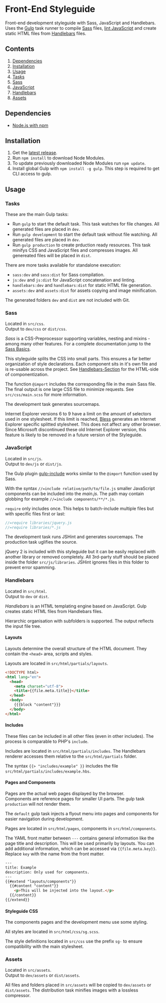 # Front-End Styleguide
Front-end development styleguide with Sass, JavaScript and Handlebars.
Uses the [Gulp](http://gulpjs.com/) task runner to compile [Sass](http://sass-lang.com/) files, [lint JavaScript](http://jshint.com/) and create static HTML files from [Handlebars](http://handlebarsjs.com/) files.


## Contents
1. [Dependencies](#dependencies)
2. [Installation](#installation)
3. [Usage](#usage)
  1. [Tasks](#tasks)
  2. [Sass](#sass)
  3. [JavaScript](#javascript)
  4. [Handlebars](#handlebars)
  5. [Assets](#assets)


## Dependencies
* [Node.js with npm](https://nodejs.org/)


## Installation
1. Get the [latest release](https://github.com/MVSde/styleguide/releases/latest).
2. Run `npm install` to download Node Modules.
3. To update previously downloaded Node Modules run `npm update`.
4. Install global Gulp with `npm install -g gulp`. This step is required to get CLI access to gulp.


## Usage

### Tasks
These are the main Gulp tasks:
* Run `gulp` to start the default task. This task watches for file changes. All generated files are placed in `dev`.
* Run `gulp development` to start the default task without file watching. All generated files are placed in `dev`.
* Run `gulp production` to create prduction ready resources. This task minifys CSS and JavaScript files and compresses images. All genereated files will be placed in `dist`.

There are more tasks available for standalone execution:
* `sass:dev` and `sass:dist` for Sass compilation.
* `js:dev` and `js:dist` for JavaScript concatenation and linting.
* `handlebars:dev` and `handlebars:dist` for static HTML file generation.
* `assets:dev` and `assets:dist` for assets copying and image minification.

The generated folders `dev` and `dist` are not included with Git.


### Sass
Located in `src/css`.<br>
Output to `dev/css` or `dist/css`.

*Sass* is a CSS-Preprocessor supporting variables, nesting and mixins - among many other features.
For a complete documentation jump to the [Sass Basics](http://sass-lang.com/guide).

This styleguide splits the CSS into small parts. This ensures a far better organization of style declarations. Each component sits in it's own file and is re-usable across the project. See [Handlebars-Section](#handlebars) for the HTML-side of componentization.

The function `@import` includes the corresponding file in the main Sass file. The final output is one large CSS file to minimize requests. See `src/css/main.scss` for more information.

The development task generates sourcemaps.

Internet Explorer versions 6 to 9 have a limit on the amount of selectors used in one stylesheet. If this limit is reached, [Bless](http://blesscss.com/) generates an Internet Explorer specific splitted stylesheet. This does not affect any other browser. Since Microsoft discontinued these old Internet Explorer version, this feature is likely to be removed in a future version of the Styleguide.


### JavaScript
Located in `src/js`.<br>
Output to `dev/js` or `dist/js`.

The Gulp plugin [gulp-include](https://github.com/wiledal/gulp-include) works similar to the `@import` function used by Sass.

With the syntax `//=include relative/path/to/file.js` smaller JavaScript components can be included into the *main.js*. The path may contain globbing for example `//=include components/**/*.js`.

`require` only includes once. This helps to batch-include multiple files but with specific files first or last:

```js
//=require libraries/jquery.js
//=require libraries/*.js
```

The development task runs JSHint and generates sourcemaps.
The production task uglifies the source.

jQuery 2 is included with this styleguide but it can be easily replaced with another library or removed completely. All 3rd-party stuff should be placed inside the folder `src/js/libraries`. JSHint ignores files in this folder to prevent error spamming.


### Handlebars
Located in `src/html`.<br>
Output to `dev` or `dist`.

*Handlebars* is an HTML templating engine based on JavaScript. Gulp creates static HTML files from Handlebars files.

Hierarchic organisation with subfolders is supported. The output reflects the input file tree.

#### Layouts
Layouts determine the overall structure of the HTML document. They contain the `<head>` area, scripts and styles.

Layouts are located in `src/html/partials/layouts`.

```html
<!DOCTYPE html>
<html lang="en">
  <head>
    <meta charset="utf-8">
    <title>{{file.meta.title}}</title>
  </head>
  <body>
    {{{block "content"}}}
  </body>
</html>
```

#### Includes
These files can be included in all other files (even in other includes). The process is comparable to PHP's `include`.

Includes are located in `src/html/partials/includes`. The Handlebars renderer accesses them relative to the `src/html/partials` folder.

The syntax `{{> "includes/example" }}` includes the file `src/html/partials/includes/example.hbs`.

#### Pages and Components
Pages are the actual web pages displayed by the browser.<br>
Components are reference pages for smaller UI parts. The gulp task `production` will not render them.

The `default` gulp task injects a flyout menu into pages and components for easier navigation during development.

Pages are located in `src/html/pages`, components in `src/html/components`.

The YAML front matter between `---` contains general information like the page title and description. This will be used primarily by layouts. You can add additional information, which can be accessed via `{{file.meta.key}}`. Replace `key` with the name from the front matter.

```html
---
title: Example
description: Only used for components.
---
{{#extend "layouts/components"}}
  {{#content "content"}}
    <p>This will be injected into the layout.</p>
  {{/content}}
{{/extend}}
```

#### Styleguide CSS
The components pages and the development menu use some styling.

All styles are located in `src/html/css/sg.scss`.

The style definitions located in `src/css` use the prefix `sg-` to ensure compatibility with the main stylesheet.

### Assets
Located in `src/assets`.<br>
Output to `dev/assets` or `dist/assets`.

All files and folders placed in `src/assets` will be copied to `dev/assets` or `dist/assets`. The distribution task minifies images with a lossless compressor.
